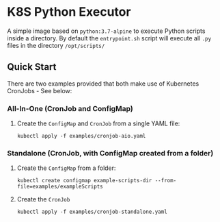 # K8S Python Executor

A simple image based on `python:3.7-alpine` to execute Python scripts inside a directory. By default the `entrypoint.sh` script will execute all `.py` files in the directory `/opt/scripts/`

## Quick Start

There are two examples provided that both make use of Kubernetes CronJobs - See below:

### All-In-One (CronJob and ConfigMap)

1. Create the `ConfigMap` and `CronJob` from a single YAML file:

    ```
    kubectl apply -f examples/cronjob-aio.yaml

### Standalone (CronJob, with ConfigMap created from a folder)

1. Create the `ConfigMap` from a folder:
    
    ```
    kubectl create configmap example-scripts-dir --from-file=examples/exampleScripts
    ```
    
2. Create the `CronJob`

    ```
    kubectl apply -f examples/cronjob-standalone.yaml
    ```
